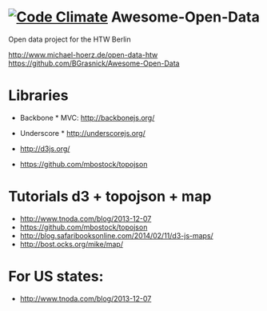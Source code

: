 [![Code Climate](https://codeclimate.com/github/BGrasnick/Awesome-Open-Data.png)](https://codeclimate.com/github/BGrasnick/Awesome-Open-Data)
Awesome-Open-Data
=================

Open data project for the HTW Berlin

http://www.michael-hoerz.de/open-data-htw
https://github.com/BGrasnick/Awesome-Open-Data


# Libraries

* Backbone *
MVC: http://backbonejs.org/
* Underscore *
http://underscorejs.org/

* http://d3js.org/


* https://github.com/mbostock/topojson

# Tutorials d3 + topojson + map

* http://www.tnoda.com/blog/2013-12-07
* https://github.com/mbostock/topojson
* http://blog.safaribooksonline.com/2014/02/11/d3-js-maps/
* http://bost.ocks.org/mike/map/

# For US states:

* http://www.tnoda.com/blog/2013-12-07
